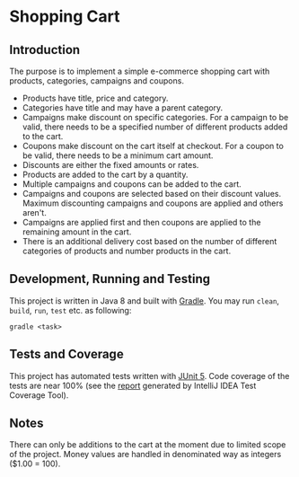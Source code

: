 # Shopping Cart

## Introduction

The purpose is to implement a simple e-commerce shopping cart with products, categories, campaigns and coupons.

* Products have title, price and category.
* Categories have title and may have a parent category.
* Campaigns make discount on specific categories. For a campaign to be valid, there needs to be a specified number of different products added to the cart.
* Coupons make discount on the cart itself at checkout. For a coupon to be valid, there needs to be a minimum cart amount.
* Discounts are either the fixed amounts or rates.
* Products are added to the cart by a quantity.
* Multiple campaigns and coupons can be added to the cart.
* Campaigns and coupons are selected based on their discount values. Maximum discounting campaigns and coupons are applied and others aren't.
* Campaigns are applied first and then coupons are applied to the remaining amount in the cart.
* There is an additional delivery cost based on the number of different categories of products and number products in the cart.

## Development, Running and Testing

This project is written in Java 8 and built with [Gradle](https://gradle.org/). You may run `clean`, `build`, `run`, `test` etc. as following:

```
gradle <task>
```

## Tests and Coverage

This project has automated tests written with [JUnit 5](https://junit.org/junit5/). Code coverage of the tests are near 100% (see the [report](coverage/index.html) generated by IntelliJ IDEA Test Coverage Tool). 

## Notes

There can only be additions to the cart at the moment due to limited scope of the project. Money values are handled in denominated way as integers ($1.00 = 100).

